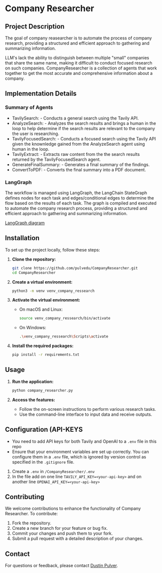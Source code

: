 # Company Researcher

## Project Description

The goal of company reasearcher is to automate the process of company research, 
providing a structured and efficient approach to gathering and summarizing information.

LLM's lack the ability to distinguish between multiple "small" companies that share the same name,
making it difficult to conduct focused research on such companies. CompanyResearcher is a collection
of agents that work together to get the most accurate and comprehensive information about a company.

## Implementation Details 

### Summary of Agents

- TavilySearch:
        - Conducts a general search using the Tavily API.
- AnalyzeSearch:
        - Analyzes the search results and brings a human in the loop to help determine if the search results are relevant to the company the user is researching.
- TavilyFocusedSearch:
        - Conducts a focused search using the Tavily API given the knownledge gained from the AnalyzeSearch agent using human in the loop.
- TavilyExtract:
        - Extracts raw content from the the search results returned by the TavilyFocusedSearch agent.
- GenerateFinalSummary: 
        - Generates a final summary of the findings.
- ConvertToPDF:
        - Converts the final summary into a PDF document.

### LangGraph

The workflow is managed using LangGraph, the LangChain StateGraph defines nodes for each task and 
edges/conditional edges to determine the flow based on the results of each task. The graph is compiled and executed
to automate the company research process, providing a structured and efficient approach to gathering
and summarizing information.

[LangGraph diagram](company_research_graph.pdf)

## Installation

To set up the project locally, follow these steps:

1. **Clone the repository:**

   ```bash
   git clone https://github.com/pulvedu/CompanyResearcher.git
   cd CompanyResearcher
   ```

2. **Create a virtual environment:**

   ```bash
   python3 -m venv venv_company_ressearch
   ```

3. **Activate the virtual environment:**

   - On macOS and Linux:

     ```bash
     source venv_company_ressearch/bin/activate
     ```

   - On Windows:

     ```bash
     .\venv_company_ressearch\Scripts\activate
     ```

4. **Install the required packages:**

   ```bash
   pip install -r requirements.txt
   ```

## Usage

1. **Run the application:**

   ```bash
   python company_researcher.py 
   ```

2. **Access the features:**

   - Follow the on-screen instructions to perform various research tasks.
   - Use the command-line interface to input data and receive outputs.

## Configuration (API-KEYS

- You need to add API keys for both Tavily and OpenAI to a `.env` file in this repo
- Ensure that your environment variables are set up correctly. You can configure them in a `.env` file,
  which is ignored by version control as specified in the `.gitignore` file.
1. Create a `.env` in `/CompanyResearcher/.env`
2. In the file add on one line `TAVILY_API_KEY=<your-api-key>` and on another line `OPENAI_API_KEY=<your-api-key>`

## Contributing

We welcome contributions to enhance the functionality of Company Researcher. To contribute:

1. Fork the repository.
2. Create a new branch for your feature or bug fix.
3. Commit your changes and push them to your fork.
4. Submit a pull request with a detailed description of your changes.

## Contact

For questions or feedback, please contact [Dustin Pulver](dusty.pulver28@gmail.com).
